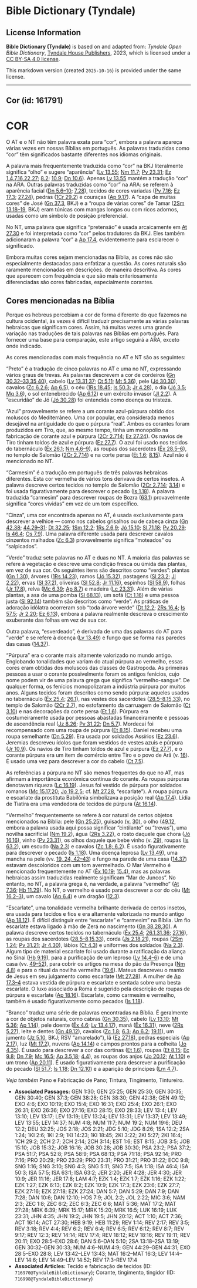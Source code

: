 # Bible Dictionary (Tyndale)

## License Information

**Bible Dictionary (Tyndale)** is based on and adapted from: _Tyndale Open Bible Dictionary_, [Tyndale House Publishers](https://tyndaleopenresources.com/), 2023, which is licensed under a [CC BY-SA 4.0 license](https://creativecommons.org/licenses/by-sa/4.0/legalcode.en).

This markdown version (created `2025-10-16`) is provided under the same license.



--------------------------------

## Cor (id: 161791)

COR
===

O AT e o NT não têm palavra exata para “cor”, embora a palavra apareça várias vezes em nossas Bíblias em português. As palavras traduzidas como “cor” têm significados bastante diferentes nos idiomas originais.

A palavra mais frequentemente traduzida como “cor” na BKJ literalmente significa “olho” e sugere “aparência” ([Lv 13\.55](https://ref.ly/Lev13:55); [Nm 11\.7](https://ref.ly/Num11:7); [Pv 23\.31](https://ref.ly/Prov23:31); [Ez 1\.4,7,16,22,27](https://ref.ly/Ezek1:4); [8\.2](https://ref.ly/Ezek8:2); [10\.9](https://ref.ly/Ezek10:9); [Dn 10\.6](https://ref.ly/Dan10:6)). Apenas [Lv 13\.55](https://ref.ly/Lev13:55) mantém a tradução “cor” na ARA. Outras palavras traduzidas como “cor” na ARA: se referem à aparência facial ([Dn 5\.6–10](https://ref.ly/Dan5:6-Dan5:10); [7\.28](https://ref.ly/Dan7:28)), tecidos de cores variadas ([Pv 7\.16](https://ref.ly/Prov7:16); [Ez 17\.3](https://ref.ly/Ezek17:3); [27\.24](https://ref.ly/Ezek27:24)), pedras ([1Cr 29\.2](https://ref.ly/1Chr29:2)) e couraças ([Ap 9\.17](https://ref.ly/Rev9:17)). A “capa de muitas cores” de José ([Gn 37\.3](https://ref.ly/Gen37:3), BKJ) e a “roupa de várias cores” de Tamar ([2Sm 13\.18–19](https://ref.ly/2Sam13:18-2Sam13:19), BKJ) eram túnicas com mangas longas ou com ricos adornos, usadas como um símbolo de posição preferencial.

No NT, uma palavra que significa “pretensão” é usada arcaicamente em [At 27\.30](https://ref.ly/Acts27:30) e foi interpretada como “cor” pelos tradutores da BKJ. Eles também adicionaram a palavra “cor” a [Ap 17\.4](https://ref.ly/Rev17:4), evidentemente para esclarecer o significado.

Embora muitas cores sejam mencionadas na Bíblia, as cores não são especialmente destacadas para enfatizar a questão. As cores naturais são raramente mencionadas em descrições. de maneira descritiva. As cores que aparecem com frequência e que são mais criteriosamente diferenciadas são cores fabricadas, especialmente corantes.

Cores mencionadas na Bíblia
---------------------------

Porque os hebreus percebiam a cor de forma diferente do que fazemos na cultura ocidental, às vezes é difícil traduzir precisamente as várias palavras hebraicas que significam cores. Assim, há muitas vezes uma grande variação nas traduções de tais palavras nas Bíblias em português. Para fornecer uma base para comparação, este artigo seguirá a ARA, exceto onde indicado.

As cores mencionadas com mais frequência no AT e NT são as seguintes:

“Preto” é a tradução de cinco palavras no AT e uma no NT, expressando vários graus de trevas. As palavras descrevem a cor de cordeiros ([Gn 30\.32–33,35,40](https://ref.ly/Gen30:32-Gen30:33)), cabelo ([Lv 13\.31,37](https://ref.ly/Lev13:31); [Ct 5\.11](https://ref.ly/Song5:11); [Mt 5\.36](https://ref.ly/Matt5:36)), pele ([Jó 30\.30](https://ref.ly/Job30:30)), cavalos ([Zc 6\.2,6](https://ref.ly/Zech6:2); [Ap 6\.5](https://ref.ly/Rev6:5)), o céu ([1Rs 18\.45](https://ref.ly/1Kgs18:45); [Is 50\.3](https://ref.ly/Isa50:3); [Jr 4\.28](https://ref.ly/Jer4:28)), o dia ([Jó 3\.5](https://ref.ly/Job3:5); [Mq 3\.6](https://ref.ly/Mic3:6)), o sol entenebrecido ([Ap 6\.12](https://ref.ly/Rev6:12)) e um exército invasor ([Jl 2\.2](https://ref.ly/Joel2:2)). A “escuridão” de Jó ([Jó 30\.28](https://ref.ly/Job30:28)) foi entendida como doença ou tristeza.

“Azul” provavelmente se refere a um corante azul\-púrpura obtido dos moluscos do Mediterrâneo. Uma cor popular, era considerada menos desejável na antiguidade do que o púrpura “real”. Ambos os corantes foram produzidos em Tiro, que, ao mesmo tempo, tinha um monopólio na fabricação de corante azul e púrpura ([2Cr 2\.7,14](https://ref.ly/2Chr2:7); [Ez 27\.24](https://ref.ly/Ezek27:24)). Os navios de Tiro tinham toldos de azul e púrpura ([Ez 27\.7](https://ref.ly/Ezek27:7)). O azul foi usado nos tecidos do tabernáculo ([Êx 26\.1](https://ref.ly/Exod26:1); [Nm 4\.6–9](https://ref.ly/Num4:6-Num4:9)), as roupas dos sacerdotes ([Êx 28\.5–6](https://ref.ly/Exod28:5-Exod28:6)), no templo de Salomão ([2Cr 2\.7,14](https://ref.ly/2Chr2:7)) e na corte persa ([Et 1\.6](https://ref.ly/Esth1:6); [8\.15](https://ref.ly/Esth8:15)). Azul não é mencionado no NT.

“Carmesim” é a tradução em português de três palavras hebraicas diferentes. Esta cor vermelha de vários tons derivava de certos insetos. A palavra descreve certos tecidos no templo de Salomão ([2Cr 2\.7,14](https://ref.ly/2Chr2:7); [3\.14](https://ref.ly/2Chr3:14)) e foi usada figurativamente para descrever o pecado ([Is 1\.18](https://ref.ly/Isa1:18)). A palavra traduzida “carmesim” para descrever roupas de Bozra ([63\.1](https://ref.ly/Isa63:1)) provavelmente significa “cores vívidas” em vez de um tom específico.

“Cinza”, uma cor encontrada apenas no AT, é usada exclusivamente para descrever a velhice — como nos cabelos grisalhos ou de cabeça cinza ([Gn 42\.38](https://ref.ly/Gen42:38); [44\.29–31](https://ref.ly/Gen44:29-Gen44:31); [Dt 32\.25](https://ref.ly/Deut32:25); [1Sm 12\.2](https://ref.ly/1Sam12:2); [1Rs 2\.6,9](https://ref.ly/1Kgs2:6); [Jó 15\.10](https://ref.ly/Job15:10); [Sl 71\.18](https://ref.ly/Ps71:18); [Pv 20\.29](https://ref.ly/Prov20:29); [Is 46\.4](https://ref.ly/Isa46:4); [Os 7\.9](https://ref.ly/Hos7:9)). Uma palavra diferente usada para descrever cavalos cinzentos malhados ([Zc 6\.3](https://ref.ly/Zech6:3)) provavelmente significa “moteados” ou “salpicados”.

“Verde” traduz sete palavras no AT e duas no NT. A maioria das palavras se refere à vegetação e descreve uma condição fresca ou úmida das plantas, em vez de sua cor. Os seguintes itens são descritos como “verdes”: plantas ([Gn 1\.30](https://ref.ly/Gen1:30)), árvores ([1Rs 14\.23](https://ref.ly/1Kgs14:23)), ramos ([Jó 15\.32](https://ref.ly/Job15:32)), pastagens ([Sl 23\.2](https://ref.ly/Ps23:2); [Jl 2\.22](https://ref.ly/Joel2:22)), ervas ([Sl 37\.2](https://ref.ly/Ps37:2)), oliveiras ([Sl 52\.8](https://ref.ly/Ps52:8); [Jr 11\.16](https://ref.ly/Jer11:16)), espinhos ([Sl 58\.9](https://ref.ly/Ps58:9)), folhas ([Jr 17\.8](https://ref.ly/Jer17:8)), relva ([Mc 6\.39](https://ref.ly/Mark6:39); [Ap 8\.7](https://ref.ly/Rev8:7)) e madeira ([Lc 23\.31](https://ref.ly/Luke23:31)). Além de várias plantas, a asa de uma pomba ([Sl 68\.13](https://ref.ly/Ps68:13)), um sofá ([Ct 1\.16](https://ref.ly/Song1:16)) e uma pessoa justa ([Sl 92\.14](https://ref.ly/Ps92:14)) também são descritos como “verde”. As práticas de adoração idólatra ocorreram sob “toda árvore verde” ([Dt 12\.2](https://ref.ly/Deut12:2); [2Rs 16\.4](https://ref.ly/2Kgs16:4); [Is 57\.5](https://ref.ly/Isa57:5); [Jr 2\.20](https://ref.ly/Jer2:20); [Ez 6\.13](https://ref.ly/Ezek6:13)), embora a palavra realmente descreva o crescimento exuberante das folhas em vez de sua cor.

Outra palavra, “esverdeado”, é derivada de uma das palavras do AT para “verde” e se refere à doença ([Lv 13\.49](https://ref.ly/Lev13:49)) e fungo que se forma nas paredes das casas ([14\.37](https://ref.ly/Lev14:37)).

“Púrpura” era o corante mais altamente valorizado no mundo antigo. Englobando tonalidades que variam do atual púrpura ao vermelho, essas cores eram obtidas dos moluscos das classes de Gastropoda. As primeiras pessoas a usar o corante possivelmente foram os antigos fenícios, cujo nome podem vir de uma palavra grega que significa “vermelho\-sangue”. De qualquer forma, os fenícios monopolizaram a indústria púrpura por muitos anos. Alguns tecidos foram descritos como sendo púrpura: aqueles usados no tabernáculo ([Êx 25\.4](https://ref.ly/Exod25:4); [26\.1](https://ref.ly/Exod26:1)), nas vestes dos sacerdotes ([28\.5–8,15,33](https://ref.ly/Exod28:5-Exod28:8)), no templo de Salomão ([2Cr 2\.7](https://ref.ly/2Chr2:7)), no estofamento da carruagem de Salomão ([Ct 3\.10](https://ref.ly/Song3:10)) e nas decorações da corte persa ([Et 1\.6](https://ref.ly/Esth1:6)). Púrpura era costumeiramente usada por pessoas abastadas financeiramente e pessoas de ascendência real ([Jz 8\.26](https://ref.ly/Judg8:26); [Pv 31\.22](https://ref.ly/Prov31:22); [Dn 5\.7](https://ref.ly/Dan5:7)). Mordecai foi recompensado com uma roupa de púrpura ([Et 8\.15](https://ref.ly/Esth8:15)). Daniel recebeu uma roupa semelhante ([Dn 5\.29](https://ref.ly/Dan5:29)). Era usada por soldados Assírios ([Ez 23\.6](https://ref.ly/Ezek23:6)). Jeremias descreveu ídolos que foram vestidos de vestes azuis e púrpura ([Jr 10\.9](https://ref.ly/Jer10:9)). Os navios de Tiro tinham toldos de azul e púrpura ([Ez 27\.7](https://ref.ly/Ezek27:7)), e o corante púrpura era um item de comércio entre Tiro e o povo de Arã (v. [16](https://ref.ly/Ezek27:16)). É usado uma vez para descrever a cor do cabelo ([Ct 7\.5](https://ref.ly/Song7:5)).

As referências a púrpura no NT são menos frequentes do que no AT, mas afirmam a importância econômica contínua do corante. As roupas púrpuras denotavam riqueza ([Lc 16\.19](https://ref.ly/Luke16:19)). Jesus foi vestido de púrpura por soldados romanos ([Mc 15\.17,20](https://ref.ly/Mark15:17); [Jo 19\.2,5](https://ref.ly/John19:2); cf. [Mt 27\.28](https://ref.ly/Matt27:28), “escarlate”). A roupa púrpura e escarlate da prostituta Babilônia simbolizava a posição real ([Ap 17\.4](https://ref.ly/Rev17:4)). Lídia de Tiatira era uma vendedora de tecidos de púrpura ([At 16\.14](https://ref.ly/Acts16:14)).

“Vermelho” frequentemente se refere à cor natural de certos objetos mencionados na Bíblia: pele ([Gn 25\.25](https://ref.ly/Gen25:25)), guisado [(v.](https://ref.ly/Zech6:2) [30](https://ref.ly/Gen25:30)), o olho ([49\.12](https://ref.ly/Gen49:12), embora a palavra usada aqui possa significar “cintilante” ou “trevas”), uma novilha sacrificial ([Nm 19\.2](https://ref.ly/Num19:2)), água ([2Rs 3\.22](https://ref.ly/2Kgs3:22)), o rosto daquele que chora ([Jó 16\.16](https://ref.ly/Job16:16)), vinho ([Pv 23\.31](https://ref.ly/Prov23:31)), os olhos daquele que bebe vinho (v. [29](https://ref.ly/Prov23:29)), roupas ([Is 63\.2](https://ref.ly/Isa63:2)), um escudo ([Na 2\.3](https://ref.ly/Nah2:3)) e cavalos ([Zc 1\.8; 6\.2](https://ref.ly/Zech1:8)). É usado figurativamente para descrever o pecado ([Is 1\.18](https://ref.ly/Isa1:18)). Uma doença leprosa ([Lv 13\.49](https://ref.ly/Lev13:49)), uma mancha na pele (vv. [19, 24, 42–43](https://ref.ly/Lev13:19)) e fungo na parede de uma casa ([14\.37](https://ref.ly/Lev14:37)) estavam descoloridos com um tom avermelhado. O Mar Vermelho é mencionado frequentemente no AT ([Êx 10\.19](https://ref.ly/Exod10:19); [15\.4](https://ref.ly/Exod15:4)), mas as palavras hebraicas assim traduzidas realmente significam “Mar de Juncos”. No entanto, no NT, a palavra grega é, na verdade, a palavra “vermelho” ([At 7\.36](https://ref.ly/Acts7:36); [Hb 11\.29](https://ref.ly/Heb11:29)). No NT, o vermelho é usado para descrever a cor do céu ([Mt 16\.2–3](https://ref.ly/Matt16:2-Matt16:3)), um cavalo ([Ap 6\.4](https://ref.ly/Rev6:4)) e um dragão ([12\.3](https://ref.ly/Rev12:3)).

“Escarlate”, uma tonalidade vermelha brilhante derivada de certos insetos, era usada para tecidos e fios e era altamente valorizada no mundo antigo ([Ap 18\.12](https://ref.ly/Rev18:12)). É difícil distinguir entre “escarlate” e “carmesim” na Bíblia. Um fio escarlate estava ligado à mão de Zerá no nascimento ([Gn 38\.28,30](https://ref.ly/Gen38:28)). A palavra descreve certos tecidos no tabernáculo ([Êx 25\.4](https://ref.ly/Exod25:4); [26\.1,31,36](https://ref.ly/Exod26:1); [27\.16](https://ref.ly/Exod27:16)), as roupas dos sacerdotes ([28\.5–8,15,33](https://ref.ly/Exod28:5-Exod28:8)), corda ([Js 2\.18,21](https://ref.ly/Josh2:18)), roupas ([2Sm 1\.24](https://ref.ly/2Sam1:24); [Pv 31\.21](https://ref.ly/Prov31:21); [Jr 4\.30](https://ref.ly/Jer4:30)), lábios ([Ct 4\.3](https://ref.ly/Song4:3)) e uniformes dos soldados ([Na 2\.3](https://ref.ly/Nah2:3)). Algum tipo de material escarlate foi usado durante a ratificação da aliança no Sinai ([Hb 9\.19](https://ref.ly/Heb9:19)), para a purificação de um leproso ([Lv 14\.4–6](https://ref.ly/Lev14:4-Lev14:6)) e de uma casa (vv. [49–52](https://ref.ly/Lev14:49-Lev14:52)), para cobrir os artigos na mesa do pão da Presença ([Nm 4\.8](https://ref.ly/Num4:8)) e para o ritual da novilha vermelha ([19\.6](https://ref.ly/Num19:6)). Mateus descreveu o manto de Jesus em seu julgamento como escarlate ([Mt 27\.28](https://ref.ly/Matt27:28)). A mulher de [Ap 17\.3–4](https://ref.ly/Rev17:3-Rev17:4) estava vestida de púrpura e escarlate e sentada sobre uma besta escarlate. O luxo associado a Roma é sugerido pela descrição de roupas de púrpura e escarlate ([Ap 18\.16](https://ref.ly/Rev18:16)). Escarlate, como carmesim e vermelho, também é usado figurativamente como pecados ([Is 1\.18](https://ref.ly/Isa1:18)).

“Branco” traduz uma série de palavras encontradas na Bíblia. É geralmente a cor de objetos naturais, como cabras ([Gn 30\.35](https://ref.ly/Gen30:35)), cabelo ([Lv 13\.10](https://ref.ly/Lev13:10); [Mt 5\.36](https://ref.ly/Matt5:36); [Ap 1\.14](https://ref.ly/Rev1:14)), pele doente ([Êx 4\.6](https://ref.ly/Exod4:6); [Lv 13\.4,17](https://ref.ly/Lev13:4)), maná ([Êx 16\.31](https://ref.ly/Exod16:31)), neve ([2Rs 5\.27](https://ref.ly/2Kgs5:27)), leite e dentes ([Gn 49\.12](https://ref.ly/Gen49:12)), cavalos ([Zc 1\.8](https://ref.ly/Zech1:8); [6\.3](https://ref.ly/Zech6:3); [Ap 6\.2](https://ref.ly/Rev6:2); [19\.11](https://ref.ly/Rev19:11)), um jumento ([Jz 5\.10](https://ref.ly/Judg5:10), BKJ; RSV “amarelado”), lã ([Ez 27\.18](https://ref.ly/Ezek27:18)), pedras especiais ([Ap 2\.17](https://ref.ly/Rev2:17)), luz ([Mt 17\.2](https://ref.ly/Matt17:2)), nuvens ([Ap 14\.14](https://ref.ly/Rev14:14)) e campos prontos para a colheita ([Jo 4\.35](https://ref.ly/John4:35)). É usado para descrever a cor das cortinas ([Et 1\.6](https://ref.ly/Esth1:6)), roupas ([Et 8\.15](https://ref.ly/Esth8:15); [Ec 9\.8](https://ref.ly/Eccl9:8); [Dn 7\.9](https://ref.ly/Dan7:9); [Mc 16\.5](https://ref.ly/Mark16:5); [Ap 3\.5,18](https://ref.ly/Rev3:5); [4\.4](https://ref.ly/Rev4:4)), as roupas dos anjos ([Jo 20\.12](https://ref.ly/John20:12); [At 1\.10](https://ref.ly/Acts1:10)) e um trono ([Ap 20\.11](https://ref.ly/Rev20:11)). É usado figurativamente para descrever a purificação do pecado ([Sl 51\.7](https://ref.ly/Ps51:7); [Is 1\.18](https://ref.ly/Isa1:18); [Dn 12\.10](https://ref.ly/Dan12:10)) e a aparição de príncipes ([Lm 4\.7](https://ref.ly/Lam4:7)).

*Veja também* Pano e Fabricação de Pano; Tintura, Tingimento, Tintureiro.

* **Associated Passages:** GEN 1:30; GEN 25:25; GEN 25:30; GEN 30:35; GEN 30:40; GEN 37:3; GEN 38:28; GEN 38:30; GEN 42:38; GEN 49:12; EXO 4:6; EXO 10:19; EXO 15:4; EXO 16:31; EXO 25:4; EXO 26:1; EXO 26:31; EXO 26:36; EXO 27:16; EXO 28:15; EXO 28:33; LEV 13:4; LEV 13:10; LEV 13:17; LEV 13:19; LEV 13:24; LEV 13:31; LEV 13:37; LEV 13:49; LEV 13:55; LEV 14:37; NUM 4:8; NUM 11:7; NUM 19:2; NUM 19:6; DEU 12:2; DEU 32:25; JOS 2:18; JOS 2:21; JDG 5:10; JDG 8:26; 1SA 12:2; 2SA 1:24; 1KI 2:6; 1KI 2:9; 1KI 14:23; 1KI 18:45; 2KI 3:22; 2KI 5:27; 2KI 16:4; 1CH 29:2; 2CH 2:7; 2CH 2:14; 2CH 3:14; EST 1:6; EST 8:15; JOB 3:5; JOB 15:10; JOB 15:32; JOB 16:16; JOB 30:28; JOB 30:30; PSA 23:2; PSA 37:2; PSA 51:7; PSA 52:8; PSA 58:9; PSA 68:13; PSA 71:18; PSA 92:14; PRO 7:16; PRO 20:29; PRO 23:29; PRO 23:31; PRO 31:21; PRO 31:22; ECC 9:8; SNG 1:16; SNG 3:10; SNG 4:3; SNG 5:11; SNG 7:5; ISA 1:18; ISA 46:4; ISA 50:3; ISA 57:5; ISA 63:1; ISA 63:2; JER 2:20; JER 4:28; JER 4:30; JER 10:9; JER 11:16; JER 17:8; LAM 4:7; EZK 1:4; EZK 1:7; EZK 1:16; EZK 1:22; EZK 1:27; EZK 6:13; EZK 8:2; EZK 10:9; EZK 17:3; EZK 23:6; EZK 27:7; EZK 27:16; EZK 27:18; EZK 27:24; DAN 5:7; DAN 5:29; DAN 7:9; DAN 7:28; DAN 10:6; DAN 12:10; HOS 7:9; JOL 2:2; JOL 2:22; MIC 3:6; NAM 2:3; ZEC 1:8; ZEC 6:2; ZEC 6:3; ZEC 6:6; MAT 5:36; MAT 17:2; MAT 27:28; MRK 6:39; MRK 15:17; MRK 15:20; MRK 16:5; LUK 16:19; LUK 23:31; JHN 4:35; JHN 19:2; JHN 19:5; JHN 20:12; ACT 1:10; ACT 7:36; ACT 16:14; ACT 27:30; HEB 9:19; HEB 11:29; REV 1:14; REV 2:17; REV 3:5; REV 3:18; REV 4:4; REV 6:2; REV 6:4; REV 6:5; REV 6:12; REV 8:7; REV 9:17; REV 12:3; REV 14:14; REV 17:4; REV 18:12; REV 18:16; REV 19:11; REV 20:11; EXO 28:5–EXO 28:6; DAN 5:6–DAN 5:10; 2SA 13:18–2SA 13:19; GEN 30:32–GEN 30:33; NUM 4:6–NUM 4:9; GEN 44:29–GEN 44:31; EXO 28:5–EXO 28:8; LEV 13:42–LEV 13:43; MAT 16:2–MAT 16:3; LEV 14:4–LEV 14:6; LEV 14:49–LEV 14:52; REV 17:3–REV 17:4
* **Associated Articles:** Tecido e fabricação de tecidos (ID: `716970@TyndaleBibleDictionary`); Corante, tingimento, tingidor (ID: `716998@TyndaleBibleDictionary`)

